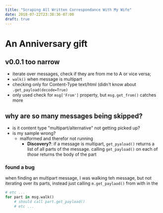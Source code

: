 ```yaml
---
title: "Scraping All Written Correspondance With My Wife"
date: 2018-07-22T23:38:36-07:00
draft: true
---
```


# An Anniversary gift

## v0.0.1 too narrow
- iterate over messages, check if they are from me to A or vice versa;
- `walk()` when message is multipart
- checking only for Content-Type text/html (didn't know about
  `.get_payload(decode=True)`
- only used check for `msg['From']` property, but `msg.get_from()` catches more



## why are so many messages being skipped?
- is it content type "multipart/alternative" not getting picked up?
- is my sample wrong?
    - malformed and therefor not running
        - **Discovery?**: if a message is multipart, `get_pyaload()` returns a
          list of all parts of the message. calling `get_payload()` on each of
          _those_ returns the body of the part

### found a bug
when finding an multipart message, I was walking teh message, but not iterating
over its parts, instead just calling `m.get_paylaod()` from with in the 
```python
# etc ...
for part in msg.walk()
    # should call part.get_payload()
    # etc ...
```
